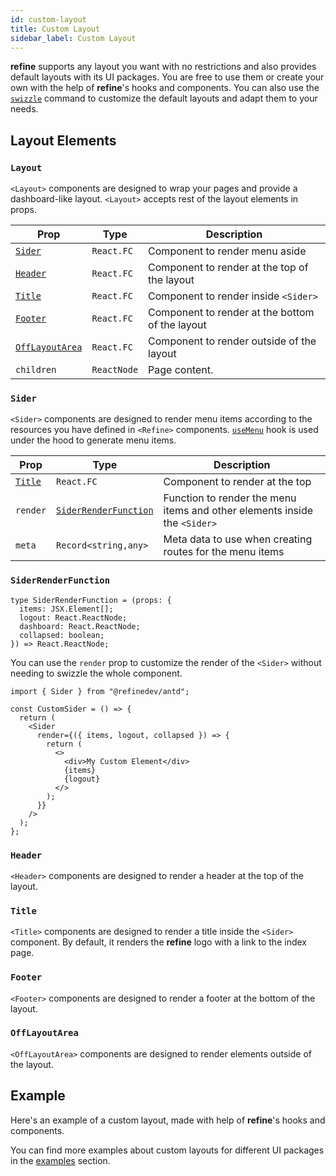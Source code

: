 ```yaml
---
id: custom-layout
title: Custom Layout
sidebar_label: Custom Layout
---
```


**refine** supports any layout you want with no restrictions and also provides default layouts with its UI packages. You are free to use them or create your own with the help of **refine**'s hooks and components. You can also use the [`swizzle`][cli] command to customize the default layouts and adapt them to your needs.

## Layout Elements

### `Layout`

`<Layout>` components are designed to wrap your pages and provide a dashboard-like layout. `<Layout>` accepts rest of the layout elements in props.

| Prop                              | Type        | Description                                     |
| --------------------------------- | ----------- | ----------------------------------------------- |
| [`Sider`](#sider)                 | `React.FC`  | Component to render menu aside                  |
| [`Header`](#header)               | `React.FC`  | Component to render at the top of the layout    |
| [`Title`](#title)                 | `React.FC`  | Component to render inside `<Sider>`            |
| [`Footer`](#footer)               | `React.FC`  | Component to render at the bottom of the layout |
| [`OffLayoutArea`](#offlayoutarea) | `React.FC`  | Component to render outside of the layout       |
| `children`                        | `ReactNode` | Page content.                                   |

### `Sider`

`<Sider>` components are designed to render menu items according to the resources you have defined in `<Refine>` components. [`useMenu`][usemenu] hook is used under the hood to generate menu items.

| Prop              | Type                                          | Description                                                               |
| ----------------- | --------------------------------------------- | ------------------------------------------------------------------------- |
| [`Title`](#title) | `React.FC`                                    | Component to render at the top                                            |
| `render`          | [`SiderRenderFunction`](#siderrenderfunction) | Function to render the menu items and other elements inside the `<Sider>` |
| `meta`            | `Record<string,any>`                          | Meta data to use when creating routes for the menu items                  |

### `SiderRenderFunction`

```tsx
type SiderRenderFunction = (props: {
  items: JSX.Element[];
  logout: React.ReactNode;
  dashboard: React.ReactNode;
  collapsed: boolean;
}) => React.ReactNode;
```

You can use the `render` prop to customize the render of the `<Sider>` without needing to swizzle the whole component.

```tsx title="Using Render Prop"
import { Sider } from "@refinedev/antd";

const CustomSider = () => {
  return (
    <Sider
      render={({ items, logout, collapsed }) => {
        return (
          <>
            <div>My Custom Element</div>
            {items}
            {logout}
          </>
        );
      }}
    />
  );
};
```

### `Header`

`<Header>` components are designed to render a header at the top of the layout.

### `Title`

`<Title>` components are designed to render a title inside the `<Sider>` component. By default, it renders the **refine** logo with a link to the index page.

### `Footer`

`<Footer>` components are designed to render a footer at the bottom of the layout.

### `OffLayoutArea`

`<OffLayoutArea>` components are designed to render elements outside of the layout.

## Example

Here's an example of a custom layout, made with help of **refine**'s hooks and components.

You can find more examples about custom layouts for different UI packages in the [examples](/docs/examples) section.

<CodeSandboxExample path="customization-top-menu-layout" />

[refine]: /docs/core/refine-component
[cli]: /docs/packages/list-of-packages#swizzle
[usemenu]: /docs/core/hooks/utilities/use-menu
